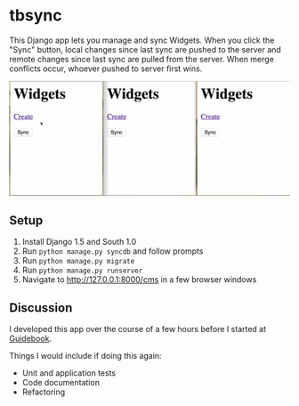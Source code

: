 # tbsync

This Django app lets you manage and sync Widgets. When you click the "Sync" button, local changes since last sync are pushed to the server and remote changes since last sync are pulled from the server. When merge conflicts occur, whoever pushed to server first wins.

![Demo animation](Example.gif)

## Setup

1. Install Django 1.5 and South 1.0
2. Run `python manage.py syncdb` and follow prompts
3. Run `python manage.py migrate`
4. Run `python manage.py runserver`
5. Navigate to http://127.0.0.1:8000/cms in a few browser windows

## Discussion

I developed this app over the course of a few hours before I started at [Guidebook](https://guidebook.com/).

Things I would include if doing this again:
- Unit and application tests
- Code documentation
- Refactoring
